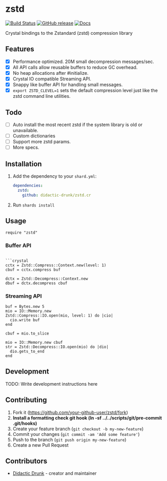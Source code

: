 # zstd
[![Build Status](https://travis-ci.org/didactic-drunk/zstd.cr.svg?branch=master)](https://travis-ci.org/didactic-drunk/zstd.cr)
[![GitHub release](https://img.shields.io/github/release/didactic-drunk/zstd.cr.svg)](https://github.com/didactic-drunk/zstd.cr/releases)
[![Docs](https://img.shields.io/badge/docs-available-brightgreen.svg)](https://didactic-drunk.github.io/zstd.cr/)

Crystal bindings to the Zstandard (zstd) compression library 

## Features
- [x] Performance optimized.  20M small decompression messages/sec.
- [x] All API calls allow reusable buffers to reduce GC overhead.
- [x] No heap allocations after #initialize.
- [x] Crystal IO compatible Streaming API.
- [x] Snappy like buffer API for handling small messages.
- [x] `export ZSTD_CLEVEL=1` sets the default compression level just like the zstd command line utilities.

## Todo
- [ ] Auto install the most recent zstd if the system library is old or unavailable.
- [ ] Custom dictionaries
- [ ] Support more zstd params.
- [ ] More specs.

## Installation

1. Add the dependency to your `shard.yml`:

   ```yaml
   dependencies:
     zstd:
       github: didactic-drunk/zstd.cr
   ```

2. Run `shards install`

## Usage

```crystal
require "zstd"
```

### Buffer API
```

```crystal
cctx = Zstd::Compress::Context.new(level: 1)
cbuf = cctx.compress buf

dctx = Zstd::Decompress::Context.new
dbuf = dctx.decompress cbuf
```

### Streaming API
```crystal
buf = Bytes.new 5
mio = IO::Memory.new
Zstd::Compress::IO.open(mio, level: 1) do |cio|
  cio.write buf
end

cbuf = mio.to_slice

mio = IO::Memory.new cbuf
str = Zstd::Decompress::IO.open(mio) do |dio|
  dio.gets_to_end
end
```


## Development

TODO: Write development instructions here

## Contributing

1. Fork it (<https://github.com/your-github-user/zstd/fork>)
2. **Install a formatting check git hook (ln -sf ../../scripts/git/pre-commit .git/hooks)**
3. Create your feature branch (`git checkout -b my-new-feature`)
4. Commit your changes (`git commit -am 'Add some feature'`)
5. Push to the branch (`git push origin my-new-feature`)
6. Create a new Pull Request

## Contributors

- [Didactic Drunk](https://github.com/didactic-drunk) - creator and maintainer
